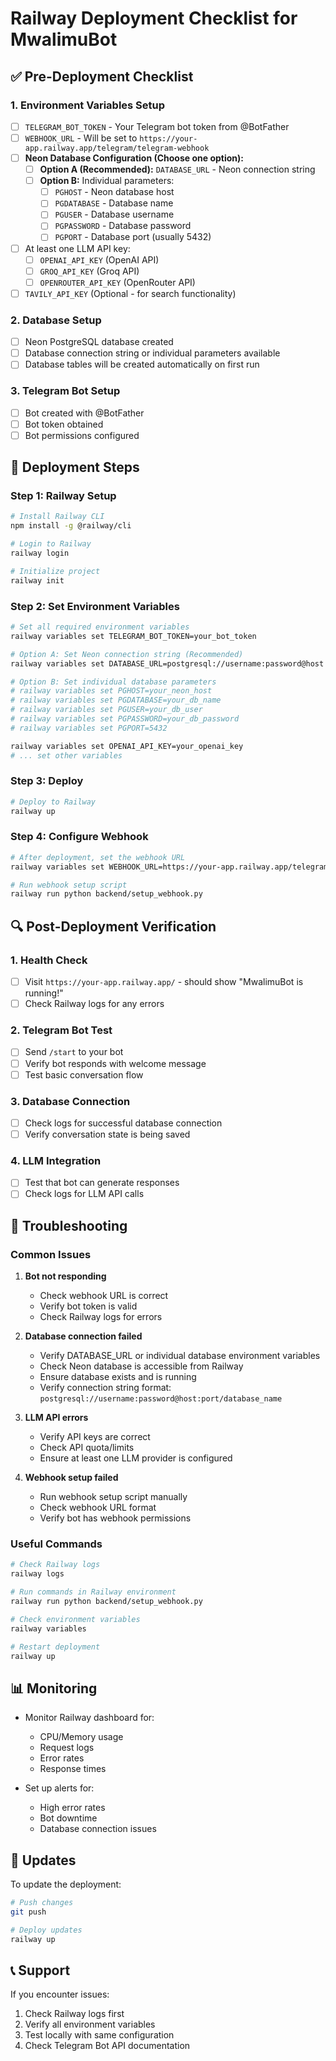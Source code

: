# Railway Deployment Checklist for MwalimuBot

## ✅ Pre-Deployment Checklist

### 1. Environment Variables Setup
- [ ] `TELEGRAM_BOT_TOKEN` - Your Telegram bot token from @BotFather
- [ ] `WEBHOOK_URL` - Will be set to `https://your-app.railway.app/telegram/telegram-webhook`
- [ ] **Neon Database Configuration (Choose one option):**
  - [ ] **Option A (Recommended):** `DATABASE_URL` - Neon connection string
  - [ ] **Option B:** Individual parameters:
    - [ ] `PGHOST` - Neon database host
    - [ ] `PGDATABASE` - Database name
    - [ ] `PGUSER` - Database username
    - [ ] `PGPASSWORD` - Database password
    - [ ] `PGPORT` - Database port (usually 5432)
- [ ] At least one LLM API key:
  - [ ] `OPENAI_API_KEY` (OpenAI API)
  - [ ] `GROQ_API_KEY` (Groq API)
  - [ ] `OPENROUTER_API_KEY` (OpenRouter API)
- [ ] `TAVILY_API_KEY` (Optional - for search functionality)

### 2. Database Setup
- [ ] Neon PostgreSQL database created
- [ ] Database connection string or individual parameters available
- [ ] Database tables will be created automatically on first run

### 3. Telegram Bot Setup
- [ ] Bot created with @BotFather
- [ ] Bot token obtained
- [ ] Bot permissions configured

## 🚀 Deployment Steps

### Step 1: Railway Setup
```bash
# Install Railway CLI
npm install -g @railway/cli

# Login to Railway
railway login

# Initialize project
railway init
```

### Step 2: Set Environment Variables
```bash
# Set all required environment variables
railway variables set TELEGRAM_BOT_TOKEN=your_bot_token

# Option A: Set Neon connection string (Recommended)
railway variables set DATABASE_URL=postgresql://username:password@host:port/database_name

# Option B: Set individual database parameters
# railway variables set PGHOST=your_neon_host
# railway variables set PGDATABASE=your_db_name
# railway variables set PGUSER=your_db_user
# railway variables set PGPASSWORD=your_db_password
# railway variables set PGPORT=5432

railway variables set OPENAI_API_KEY=your_openai_key
# ... set other variables
```

### Step 3: Deploy
```bash
# Deploy to Railway
railway up
```

### Step 4: Configure Webhook
```bash
# After deployment, set the webhook URL
railway variables set WEBHOOK_URL=https://your-app.railway.app/telegram/telegram-webhook

# Run webhook setup script
railway run python backend/setup_webhook.py
```

## 🔍 Post-Deployment Verification

### 1. Health Check
- [ ] Visit `https://your-app.railway.app/` - should show "MwalimuBot is running!"
- [ ] Check Railway logs for any errors

### 2. Telegram Bot Test
- [ ] Send `/start` to your bot
- [ ] Verify bot responds with welcome message
- [ ] Test basic conversation flow

### 3. Database Connection
- [ ] Check logs for successful database connection
- [ ] Verify conversation state is being saved

### 4. LLM Integration
- [ ] Test that bot can generate responses
- [ ] Check logs for LLM API calls

## 🐛 Troubleshooting

### Common Issues

1. **Bot not responding**
   - Check webhook URL is correct
   - Verify bot token is valid
   - Check Railway logs for errors

2. **Database connection failed**
   - Verify DATABASE_URL or individual database environment variables
   - Check Neon database is accessible from Railway
   - Ensure database exists and is running
   - Verify connection string format: `postgresql://username:password@host:port/database_name`

3. **LLM API errors**
   - Verify API keys are correct
   - Check API quota/limits
   - Ensure at least one LLM provider is configured

4. **Webhook setup failed**
   - Run webhook setup script manually
   - Check webhook URL format
   - Verify bot has webhook permissions

### Useful Commands

```bash
# Check Railway logs
railway logs

# Run commands in Railway environment
railway run python backend/setup_webhook.py

# Check environment variables
railway variables

# Restart deployment
railway up
```

## 📊 Monitoring

- Monitor Railway dashboard for:
  - CPU/Memory usage
  - Request logs
  - Error rates
  - Response times

- Set up alerts for:
  - High error rates
  - Bot downtime
  - Database connection issues

## 🔄 Updates

To update the deployment:
```bash
# Push changes
git push

# Deploy updates
railway up
```

## 📞 Support

If you encounter issues:
1. Check Railway logs first
2. Verify all environment variables
3. Test locally with same configuration
4. Check Telegram Bot API documentation
